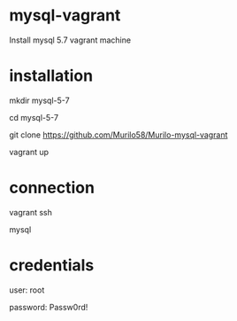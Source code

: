 # mysql-vagrant
Install mysql 5.7 vagrant machine

# installation
mkdir mysql-5-7

cd mysql-5-7

git clone https://github.com/Murilo58/Murilo-mysql-vagrant

vagrant up

# connection
vagrant ssh

mysql 

# credentials
user: root

password: Passw0rd!

